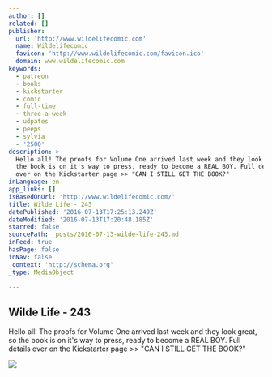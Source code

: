 ```yaml
---
author: []
related: []
publisher:
  url: 'http://www.wildelifecomic.com'
  name: Wildelifecomic
  favicon: 'http://www.wildelifecomic.com/favicon.ico'
  domain: www.wildelifecomic.com
keywords:
  - patreon
  - books
  - kickstarter
  - comic
  - full-time
  - three-a-week
  - udpates
  - peeps
  - sylvia
  - '2500'
description: >-
  Hello all! The proofs for Volume One arrived last week and they look great, so
  the book is on it's way to press, ready to become a REAL BOY. Full details
  over on the Kickstarter page >> "CAN I STILL GET THE BOOK?"
inLanguage: en
app_links: []
isBasedOnUrl: 'http://www.wildelifecomic.com/'
title: Wilde Life - 243
datePublished: '2016-07-13T17:25:13.249Z'
dateModified: '2016-07-13T17:20:48.185Z'
starred: false
sourcePath: _posts/2016-07-13-wilde-life-243.md
inFeed: true
hasPage: false
inNav: false
_context: 'http://schema.org'
_type: MediaObject

---
```

<article style=""><h1>Wilde Life - 243</h1><p>Hello all! The proofs for Volume One arrived last week and they look great, so the book is on it's way to press, ready to become a REAL BOY. Full details over on the Kickstarter page &gt;&gt; "CAN I STILL GET THE BOOK?"</p><img src="https://ksr-ugc.imgix.net/assets/013/014/376/80fbd88f0057fc79062667ec0a9a3c41_original.jpg?w=639&amp;fit=max&amp;v=1468169527&amp;auto=format&amp;q=92&amp;s=8504d76457636afa04b675fb1def2f95" /></article>